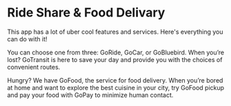 # Ride Share & Food Delivary 


This app has a lot of uber cool features and services. Here's everything you can do with it!

You can choose one from three: GoRide, GoCar, or GoBluebird. When you’re lost? GoTransit is here to save your day and provide you with the choices of convenient routes.

Hungry? We have GoFood, the service for food delivery. When you’re bored at home and want to explore the best cuisine in your city, try GoFood pickup and pay your food with GoPay to minimize human contact.
